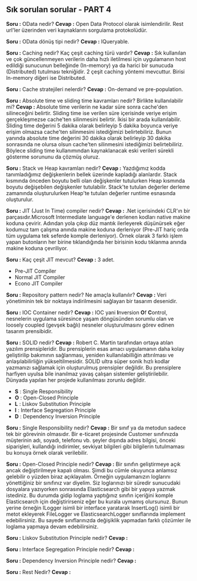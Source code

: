 ## Sık sorulan sorular - PART 4

**Soru :** OData nedir?
**Cevap :** Open Data Protocol olarak isimlendirilir. Rest url'ler üzerinden veri kaynaklarını sorgulama protokolüdür.


**Soru :** OData dönüş tipi nedir?
**Cevap :** IQueryable.

**Soru :** Caching nedir? Kaç çeşit caching türü vardır?
**Cevap :** Sık kullanılan ve çok güncellenmeyen verilerin daha hızlı iletilmesi için uygulamanın host edildiği sunucunun belleğinde (In-memory) ya da harici bir sunucuda (Distributed) tutulması tekniğidir. 2 çeşit caching yöntemi mevcuttur. Birisi In-memory diğeri ise Distributed.


**Soru :** Cache stratejileri nelerdir?
**Cevap :** On-demand ve pre-population.

**Soru :** Absolute time ve sliding time kavramları nedir? Birlikte kullanılabilir mi?
**Cevap :** Absolute time verilerin ne kadar süre sonra cache'den silineceğini belirtir. Sliding time ise verilen süre içerisinde veriye erişim gerçekleşmezse cache'ten silinmesini belirtir. İkisi bir arada kullanılabilir. Sliding time değerini 5 dakika olarak belirleyip 5 dakika boyunca veriye erişim olmazsa cache'ten silinmesini istediğimizi belirtebiliriz. Bunun yanında absolute time değerini 30 dakika olarak belirleyip 30 dakika sonrasında ne olursa olsun cache'ten silinmesini istediğimizi belirtebiliriz. Böylece sliding time kullanımından kaynaklanacak eski verileri sürekli gösterme sorununu da çözmüş oluruz.


**Soru :** Stack ve Heap kavramları nedir?
**Cevap :** Yazdığımız kodda tanımladığımız değişkenlerin bellek üzerinde kapladığı alanlardır. Stack kısmında önceden boyutu belli olan değişkenler tutulurken Heap kısmında boyutu değişebilen değişkenler tutulabilir. Stack'te tutulan değerler derleme zamanında oluşturulurken Heap'te tutulan değerler runtime esnasında oluşturulur.


**Soru :** JIT (Just In Time) compiler nedir?
**Cevap :** .Net içerisindeki CLR'ın bir parçasıdır.Microsoft Intermediate language'e derlenen kodları native makine koduna çevirir. Adından yola çıkıp düz mantık ilerleyerek düşünürsek eğer kodumuz tam çalışma anında makine koduna derleniyor (Pre-JIT hariç orda tüm uygulama tek seferde komple derleniyor). Örnek olarak 3 farklı işlem yapan butonların her birine tıklandığında her birisinin kodu tıklanma anında makine koduna çevriliyor.


**Soru :** Kaç çeşit JIT mevcut?
**Cevap :** 3 adet. 
- Pre-JIT Compiler
- Normal JIT Compiler
- Econo JIT Compiler


**Soru :** Repository pattern nedir? Ne amaçla kullanılır?
**Cevap :** Veri yönetiminin tek bir noktaya indirilmesini sağlayan bir tasarım desenidir.

**Soru :** IOC Container nedir?
**Cevap :** IOC yani **I**nversion **O**f **C**ontrol, nesnelerin uygulama süresince yaşam döngüsünden sorumlu olan ve loosely coupled (gevşek bağlı) nesneler oluşturulmasını görev edinen tasarım prensibidir.


**Soru :** SOLID nedir?
**Cevap :** Robert C. Martin tarafından ortaya atılan yazılım prensipleridir. Bu prensiplerin esas amacı uygulamanın daha kolay geliştirilip bakımının sağlanması, yeniden kullanılabilliğin attırılması ve anlaşılabilirliğin yükseltilmesidir. SOLID ultra süper sonik hızlı kodlar yazmanızı sağlamak için oluşturulmuş prensipler değildir. Bu prensiplere harfiyen uyulsa bile inanılmaz yavaş çalışan sistemler geliştirilebilir. Dünyada yapılan her projede kullanılması zorunlu değildir.

- **S** : Single Responsibility
- **O** : Open-Closed Principle
- **L** : Liskov Substitution Principle
- **I** : Interface Segregation Principle
- **D** : Dependency Inversion Principle

**Soru :** Single Responsibility nedir?
**Cevap :** Bir sınıf ya da metodun sadece tek bir görevinin olmasıdır. Bir e-ticaret projesinde Customer sınıfınızda müşterinin adı, soyadı, telefonu vb. şeyler dışında adres bilgisi, önceki siparişleri, kullandığı indirimler, sevkiyat bilgileri gibi bilgilerin tutulmaması bu konuya örnek olarak verilebilir.


**Soru :** Open-Closed Principle nedir?
**Cevap :** Bir sınıfın geliştirmeye açık ancak değiştirilmeye kapalı olması. Şimdi bu cümle okuyunca anlamsız gelebilir o yüzden biraz açıklayalım. Örneğin uygulamanızın loglarını yönettiğiniz bir sınıfınız var diyelim. Siz loglarınızı bir süredir sunucudaki dosyalara yazıyorken sonrasında Elasticsearch gibi bir yapıya yazmak istediniz. Bu durumda gidip loglama yaptığınız sınıfın içeriğini komple Elasticsearch için değiştirirseniz eğer bu kurala uymamış olursunuz. Bunun yerine örneğin ILogger isimli bir interface yaratarak InsertLog() isimli bir metot ekleyerek FileLogger ve ElasticsearchLogger sınıflarında implement edebilirsiniz. Bu sayede sınıflarınızda değişiklik yapmadan farklı çözümler ile loglama yapmaya devam edebilirsiniz.


**Soru :** Liskov Substitution Principle nedir?
**Cevap :**


**Soru :** Interface Segregation Principle nedir?
**Cevap :**

**Soru :** Dependency Inversion Principle nedir?
**Cevap :**


**Soru :** Rest Nedir?
**Cevap :**